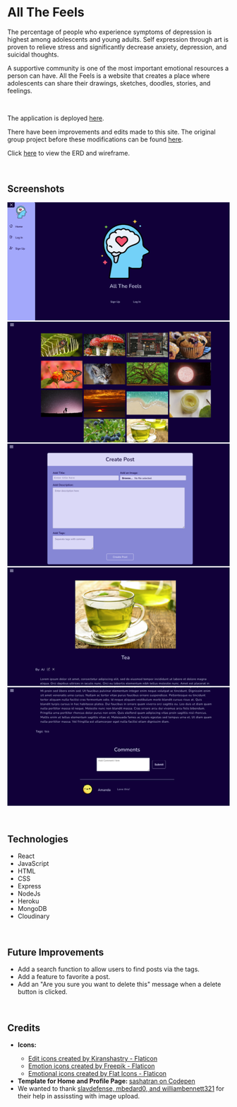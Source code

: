 <h1>All The Feels</h1>
<p>The percentage of people who experience symptoms of depression is highest among adolescents and young adults. Self expression through art is proven to relieve stress and significantly decrease anxiety, depression, and suicidal thoughts.</p>
<p>A supportive community is one of the most important emotional resources a person can have. All the Feels is a website that creates a place where adolescents can share their drawings, sketches, doodles, stories, and feelings.</p>
<br>

<p>The application is deployed <a href="https://allofthefeels.fly.dev">here</a>.</p>

<p>There have been improvements and edits made to this site. The original group project before these modifications can be found <a href="https://allthefeelsapp.herokuapp.com/">here</a>.</p>

<p>Click <a href="https://trello.com/b/gQTYPmew/all-the-feels">here</a> to view the ERD and wireframe.</p>
<br>

<h2>Screenshots</h2>

![landing page](./src/assets/logo/screenshot_1.png)
![home page](./src/assets/logo/screenshot_2.png)
![create post page](./src/assets/logo/screenshot_3.png)
![post display page](./src/assets/logo/screenshot_4.png)
![comments on post display page](./src/assets/logo/screenshot_5.png)

<br>

<h2>Technologies</h2>
<ul>
  <li>React</li>
  <li>JavaScript</li>
  <li>HTML</li>
  <li>CSS</li>
  <li>Express</li>
  <li>NodeJs</li>
  <li>Heroku</li>
  <li>MongoDB</li>
  <li>Cloudinary</li>
</ul>

<br>

<h2>Future Improvements</h2>
<ul>
  <li>Add a search function to allow users to find posts via the tags.</li>
  <li>Add a feature to favorite a post.</li>
  <li>Add an "Are you sure you want to delete this" message when a delete button is clicked.</li>
</ul>

<br>

<h2>Credits</h2>
<ul>
  <li><b>Icons: </b></li>
    <ul>
      <li><a href="https://www.flaticon.com/free-icons/edit" title="edit icons">Edit icons created by Kiranshastry - Flaticon</a></li>

  <li><a href="https://www.flaticon.com/free-icons/emotion" title="emotion icons">Emotion icons created by Freepik - Flaticon</a></li>

  <li><a href="https://www.flaticon.com/free-icons/emotional" title="emotional icons">Emotional icons created by Flat Icons - Flaticon</a></li>
    </ul>
  <li><b>Template for Home and Profile Page: </b><a href="https://www.codepen.io/sashatran/pen/aJvaEG?editors=1100">sashatran on Codepen</a></li>
  <li>We wanted to thank <a href="https://github.com/slavdefense/Backlog-MERN-Stack">slavdefense, mbedard0, and williambennett321</a> for their help in assissting with image upload.</li>
</ul>


  